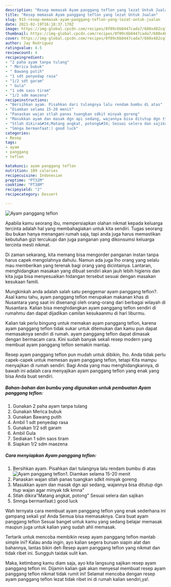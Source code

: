 ```yaml
---
description: "Resep memasak Ayam panggang teflon yang lezat Untuk Jualan"
title: "Resep memasak Ayam panggang teflon yang lezat Untuk Jualan"
slug: 915-resep-memasak-ayam-panggang-teflon-yang-lezat-untuk-jualan
date: 2021-02-19T16:18:37.170Z
image: https://img-global.cpcdn.com/recipes/0f09c6b8447cada7/680x482cq70/ayam-panggang-teflon-foto-resep-utama.jpg
thumbnail: https://img-global.cpcdn.com/recipes/0f09c6b8447cada7/680x482cq70/ayam-panggang-teflon-foto-resep-utama.jpg
cover: https://img-global.cpcdn.com/recipes/0f09c6b8447cada7/680x482cq70/ayam-panggang-teflon-foto-resep-utama.jpg
author: Jay Rodriguez
ratingvalue: 4.5
reviewcount: 4
recipeingredient:
- "2 paha ayam tanpa tulang"
- " Merica bubuk"
- " Bawang putih"
- "1 sdt penyedap rasa"
- "1/2 sdt garam"
- " Gula"
- "1 sdm saos tiram"
- "1/2 sdm maezena"
recipeinstructions:
- "Bersihkan ayam. Pisahkan dari tulangnya lalu rendam bumbu di atas"
- "Diamkan selama 15-20 menit"
- "Panaskan wajan stlah panas tuangkan sdkit minyak goreng"
- "Masukkan ayam dan masak dgn api sedang, wajannya bisa ditutup dgn ttup wajan agar minyak tdk kmna&#34;"
- "Stlah dikira&#34;Matang angkat, potong&#34; Sesuai selera dan sajikan"
- "Smnga bermanfaat:) good luck"
categories:
- Resep
tags:
- ayam
- panggang
- teflon

katakunci: ayam panggang teflon 
nutrition: 109 calories
recipecuisine: Indonesian
preptime: "PT32M"
cooktime: "PT38M"
recipeyield: "2"
recipecategory: Dessert

---
```



![Ayam panggang teflon](https://img-global.cpcdn.com/recipes/0f09c6b8447cada7/680x482cq70/ayam-panggang-teflon-foto-resep-utama.jpg)

Apabila kamu seorang ibu, mempersiapkan olahan nikmat kepada keluarga tercinta adalah hal yang membahagiakan untuk kita sendiri. Tugas seorang ibu bukan hanya menangani rumah saja, tapi anda juga harus memastikan kebutuhan gizi tercukupi dan juga panganan yang dikonsumsi keluarga tercinta mesti nikmat.

Di zaman  sekarang, kita memang bisa mengorder panganan instan tanpa harus capek mengolahnya dahulu. Namun ada juga lho orang yang selalu mau memberikan yang terenak bagi orang yang dicintainya. Lantaran, menghidangkan masakan yang dibuat sendiri akan jauh lebih higienis dan kita juga bisa menyesuaikan hidangan tersebut sesuai dengan masakan kesukaan famili. 



Mungkinkah anda adalah salah satu penggemar ayam panggang teflon?. Asal kamu tahu, ayam panggang teflon merupakan makanan khas di Nusantara yang saat ini disenangi oleh orang-orang dari berbagai wilayah di Nusantara. Kalian bisa menghidangkan ayam panggang teflon sendiri di rumahmu dan dapat dijadikan camilan kesukaanmu di hari liburmu.

Kalian tak perlu bingung untuk memakan ayam panggang teflon, karena ayam panggang teflon tidak sukar untuk ditemukan dan kamu pun dapat memasaknya sendiri di rumah. ayam panggang teflon dapat dimasak dengan bermacam cara. Kini sudah banyak sekali resep modern yang membuat ayam panggang teflon semakin mantap.

Resep ayam panggang teflon pun mudah untuk dibikin, lho. Anda tidak perlu capek-capek untuk memesan ayam panggang teflon, tetapi Kita mampu menyajikan di rumah sendiri. Bagi Anda yang mau menghidangkannya, di bawah ini adalah cara menyajikan ayam panggang teflon yang enak yang bisa Anda buat sendiri.

<!--inarticleads1-->

##### Bahan-bahan dan bumbu yang digunakan untuk pembuatan Ayam panggang teflon:

1. Gunakan 2 paha ayam tanpa tulang
1. Gunakan  Merica bubuk
1. Gunakan  Bawang putih
1. Ambil 1 sdt penyedap rasa
1. Gunakan 1/2 sdt garam
1. Ambil  Gula
1. Sediakan 1 sdm saos tiram
1. Siapkan 1/2 sdm maezena




<!--inarticleads2-->

##### Cara menyiapkan Ayam panggang teflon:

1. Bersihkan ayam. Pisahkan dari tulangnya lalu rendam bumbu di atas
<img src="https://img-global.cpcdn.com/steps/f17236bd427e3e05/160x128cq70/ayam-panggang-teflon-langkah-memasak-1-foto.jpg" alt="Ayam panggang teflon">1. Diamkan selama 15-20 menit
1. Panaskan wajan stlah panas tuangkan sdkit minyak goreng
1. Masukkan ayam dan masak dgn api sedang, wajannya bisa ditutup dgn ttup wajan agar minyak tdk kmna&#34;
1. Stlah dikira&#34;Matang angkat, potong&#34; Sesuai selera dan sajikan
1. Smnga bermanfaat:) good luck




Wah ternyata cara membuat ayam panggang teflon yang enak sederhana ini gampang sekali ya! Anda Semua bisa memasaknya. Cara buat ayam panggang teflon Sesuai banget untuk kamu yang sedang belajar memasak maupun juga untuk kalian yang sudah ahli memasak.

Tertarik untuk mencoba membikin resep ayam panggang teflon mantab simple ini? Kalau anda ingin, ayo kalian segera buruan siapin alat dan bahannya, lantas bikin deh Resep ayam panggang teflon yang nikmat dan tidak ribet ini. Sungguh taidak sulit kan. 

Maka, ketimbang kamu diam saja, ayo kita langsung sajikan resep ayam panggang teflon ini. Dijamin kalian gak akan menyesal membuat resep ayam panggang teflon nikmat tidak rumit ini! Selamat mencoba dengan resep ayam panggang teflon lezat tidak ribet ini di rumah kalian sendiri,ya!.

